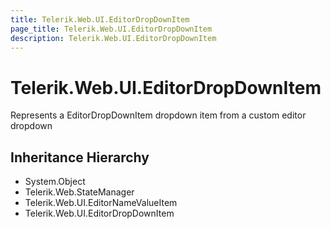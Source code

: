```yaml
---
title: Telerik.Web.UI.EditorDropDownItem
page_title: Telerik.Web.UI.EditorDropDownItem
description: Telerik.Web.UI.EditorDropDownItem
---
```


# Telerik.Web.UI.EditorDropDownItem

Represents a EditorDropDownItem dropdown item from a custom editor dropdown

## Inheritance Hierarchy

* System.Object
* Telerik.Web.StateManager
* Telerik.Web.UI.EditorNameValueItem
* Telerik.Web.UI.EditorDropDownItem

